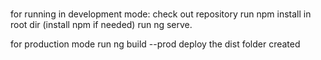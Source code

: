 # 
for running in development mode:
check out repository
run npm install in root dir (install npm if needed)
run ng serve.

for production mode
run ng build --prod
deploy the dist folder created 
